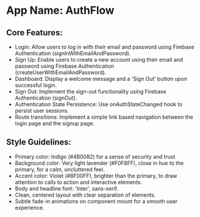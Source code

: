 # **App Name**: AuthFlow

## Core Features:

- Login: Allow users to log in with their email and password using Firebase Authentication (signInWithEmailAndPassword).
- Sign Up: Enable users to create a new account using their email and password using Firebase Authentication (createUserWithEmailAndPassword).
- Dashboard: Display a welcome message and a 'Sign Out' button upon successful login.
- Sign Out: Implement the sign-out functionality using Firebase Authentication (signOut).
- Authentication State Persistence: Use onAuthStateChanged hook to persist user sessions.
- Route transitions: Implement a simple link based navigation between the login page and the signup page.

## Style Guidelines:

- Primary color: Indigo (#4B0082) for a sense of security and trust.
- Background color: Very light lavender (#F0F8FF), close in hue to the primary, for a calm, uncluttered feel.
- Accent color: Violet (#8F00FF), brighter than the primary, to draw attention to calls to action and interactive elements.
- Body and headline font: 'Inter', sans-serif.
- Clean, centered layout with clear separation of elements.
- Subtle fade-in animations on component mount for a smooth user experience.